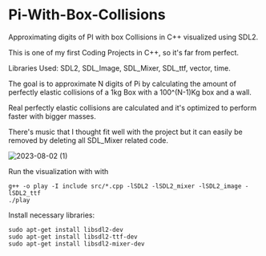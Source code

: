 # Pi-With-Box-Collisions
Approximating digits of PI with box Collisions in C++ visualized using SDL2. 

This is one of my first Coding Projects in C++, so it's far from perfect.

Libraries Used: SDL2, SDL_Image, SDL_Mixer, SDL_ttf, vector, time.

The goal is to approximate N digits of Pi by calculating the amount of perfectly elastic collisions of a 1kg Box with a 100^(N-1)Kg box and a wall.

Real perfectly elastic collisions are calculated and it's optimized to perform faster with bigger masses. 

There's music that I thought fit well with the project but it can easily be removed by deleting all SDL_Mixer related code.

![2023-08-02 (1)](https://github.com/achaval-tomas/Pi-With-Box-Collisions/assets/134091945/d32a7b07-58d2-4f13-a62e-5a18b02e87cd)

Run the visualization with with
````
g++ -o play -I include src/*.cpp -lSDL2 -lSDL2_mixer -lSDL2_image -lSDL2_ttf
./play
````
Install necessary libraries:
````
sudo apt-get install libsdl2-dev
sudo apt-get install libsdl2-ttf-dev
sudo apt-get install libsdl2-mixer-dev
````
